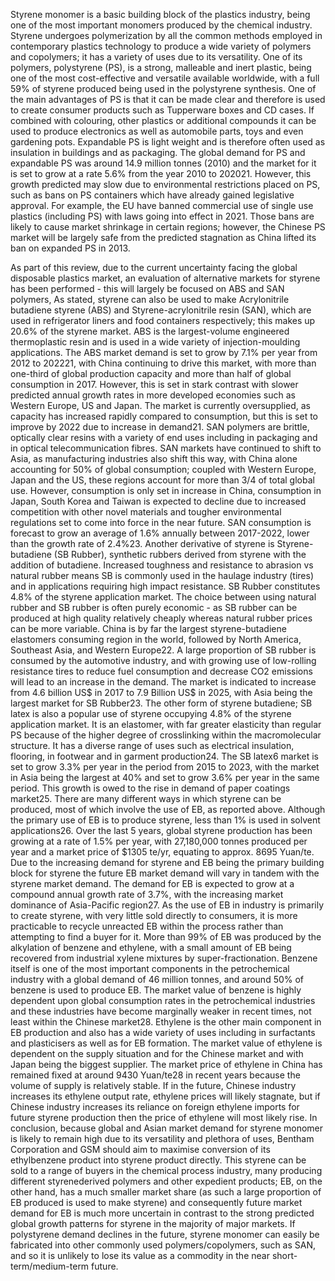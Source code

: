 Styrene monomer is a basic building block of the plastics industry, being one of the most important monomers produced by the chemical industry. 
Styrene undergoes polymerization by all the common methods employed in contemporary plastics technology 
to produce a wide variety of polymers and copolymers; it has a variety of uses due to its versatility. One of its polymers, polystyrene
(PS), is a strong, malleable and inert plastic, being one of the most cost-effective and versatile available worldwide, with a full 59%
of styrene produced being used in the polystyrene synthesis. One of the main advantages of PS is that it can be made clear and
therefore is used to create consumer products such as Tupperware boxes and CD cases. If combined with colouring, other plastics
or additional compounds it can be used to produce electronics as well as automobile parts, toys and even gardening pots. Expandable
PS is light weight and is therefore often used as insulation in buildings and as packaging. The global demand for PS and expandable
PS was around 14.9 million tonnes (2010) and the market for it is set to grow at a rate 5.6% from the year 2010 to 202021. However,
this growth predicted may slow due to environmental restrictions placed on PS, such as bans on PS containers which have already
gained legislative approval. For example, the EU have banned commercial use of single use plastics (including PS) with laws going
into effect in 2021. Those bans are likely to cause market shrinkage in certain regions; however, the Chinese PS market will be
largely safe from the predicted stagnation as China lifted its ban on expanded PS in 2013.

As part of this review, due to the current uncertainty facing the global disposable plastics market, an evaluation of alternative
markets for styrene has been performed - this will largely be focused on ABS and SAN polymers,
As stated, styrene can also be used to make Acrylonitrile butadiene styrene (ABS) and Styrene-acrylonitrile resin (SAN), which are
used in refrigerator liners and food containers respectively; this makes up 20.6% of the styrene market. ABS is the largest-volume
engineered thermoplastic resin and is used in a wide variety of injection-moulding applications. The ABS market demand is set to
grow by 7.1% per year from 2012 to 202221, with China continuing to drive this market, with more than one-third of global
production capacity and more than half of global consumption in 2017. However, this is set in stark contrast with slower predicted
annual growth rates in more developed economies such as Western Europe, US and Japan. The market is currently oversupplied, as
capacity has increased rapidly compared to consumption, but this is set to improve by 2022 due to increase in demand21.
SAN polymers are brittle, optically clear resins with a variety of end uses including in packaging and in optical telecommunication
fibres. SAN markets have continued to shift to Asia, as manufacturing industries also shift this way, with China alone accounting
for 50% of global consumption; coupled with Western Europe, Japan and the US, these regions account for more than 3/4 of total
global use. However, consumption is only set in increase in China, consumption in Japan, South Korea and Taiwan is expected to
decline due to increased competition with other novel materials and tougher environmental regulations set to come into force in the
near future. SAN consumption is forecast to grow an average of 1.6% annually between 2017-2022, lower than the growth rate of
2.4%23.
Another derivative of styrene is Styrene-butadiene (SB Rubber), synthetic rubbers derived from styrene with the addition of
butadiene. Increased toughness and resistance to abrasion vs natural rubber means SB is commonly used in the haulage industry
(tires) and in applications requiring high impact resistance. SB Rubber constitutes 4.8% of the styrene application market. The
choice between using natural rubber and SB rubber is often purely economic - as SB rubber can be produced at high quality relatively
cheaply whereas natural rubber prices can be more variable. China is by far the largest styrene-butadiene elastomers consuming
region in the world, followed by North America, Southeast Asia, and Western Europe22. A large proportion of SB rubber is
consumed by the automotive industry, and with growing use of low-rolling resistance tires to reduce fuel consumption and decrease
CO2 emissions will lead to an increase in the demand. The market is indicated to increase from 4.6 billion US$ in 2017 to 7.9 Billion
US$ in 2025, with Asia being the largest market for SB Rubber23.
The other form of styrene butadiene; SB latex is also a popular use of styrene occupying 4.8% of the styrene application market. It
is an elastomer, with far greater elasticity than regular PS because of the higher degree of crosslinking within the macromolecular
structure. It has a diverse range of uses such as electrical insulation, flooring, in footwear and in garment production24. The SB latex6
market is set to grow 3.3% per year in the period from 2015 to 2023, with the market in Asia being the largest at 40% and set to
grow 3.6% per year in the same period. This growth is owed to the rise in demand of paper coatings market25.
There are many different ways in which styrene can be produced, most of which involve the use of EB, as reported above. Although
the primary use of EB is to produce styrene, less than 1% is used in solvent applications26. Over the last 5 years, global styrene
production has been growing at a rate of 1.5% per year, with 27,180,000 tonnes produced per year and a market price of $1305
te/yr, equating to approx. 8695 Yuan/te.
Due to the increasing demand for styrene and EB being the primary building block for styrene the future EB market demand will
vary in tandem with the styrene market demand. The demand for EB is expected to grow at a compound annual growth rate of 3.7%,
with the increasing market dominance of Asia-Pacific region27. As the use of EB in industry is primarily to create styrene, with very
little sold directly to consumers, it is more practicable to recycle unreacted EB within the process rather than attempting to find a
buyer for it.
More than 99% of EB was produced by the alkylation of benzene and ethylene, with a small amount of EB being recovered from
industrial xylene mixtures by super-fractionation. Benzene itself is one of the most important components in the petrochemical
industry with a global demand of 46 million tonnes, and around 50% of benzene is used to produce EB. The market value of benzene
is highly dependent upon global consumption rates in the petrochemical industries and these industries have become marginally
weaker in recent times, not least within the Chinese market28. Ethylene is the other main component in EB production and also has
a wide variety of uses including in surfactants and plasticisers as well as for EB formation. The market value of ethylene is dependent
on the supply situation and for the Chinese market and with Japan being the biggest supplier. The market price of ethylene in China
has remained fixed at around 9430 Yuan/te28 in recent years because the volume of supply is relatively stable. If in the future,
Chinese industry increases its ethylene output rate, ethylene prices will likely stagnate, but if Chinese industry increases its reliance
on foreign ethylene imports for future styrene production then the price of ethylene will most likely rise.
In conclusion, because global and Asian market demand for styrene monomer is likely to remain high due to its versatility and
plethora of uses, Bentham Corporation and GSM should aim to maximise conversion of its ethylbenzene product into styrene
product directly. This styrene can be sold to a range of buyers in the chemical process industry, many producing different styrenederived 
polymers and other expedient products; EB, on the other hand, has a much smaller market share (as such a large proportion
of EB produced is used to make styrene) and consequently future market demand for EB is much more uncertain in contrast to the
strong predicted global growth patterns for styrene in the majority of major markets. If polystyrene demand declines in the future,
styrene monomer can easily be fabricated into other commonly used polymers/copolymers, such as SAN, and so it is unlikely to
lose its value as a commodity in the near short-term/medium-term future.
